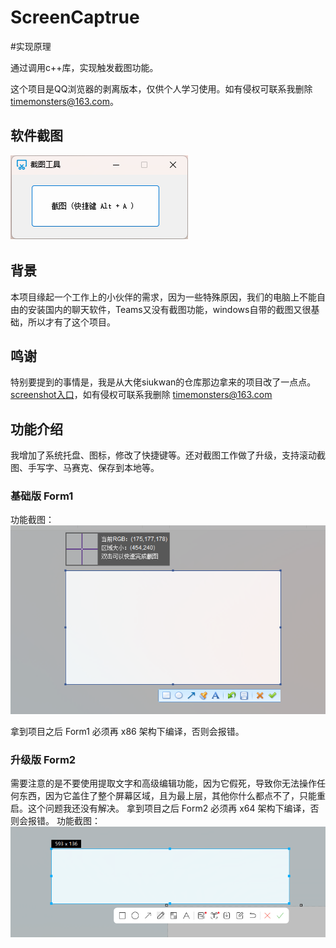 # ScreenCaptrue
#实现原理

通过调用c++库，实现触发截图功能。

这个项目是QQ浏览器的剥离版本，仅供个人学习使用。如有侵权可联系我删除 timemonsters@163.com。

## 软件截图

![主要功能截图](/images/screenshot_main.png)

## 背景

本项目缘起一个工作上的小伙伴的需求，因为一些特殊原因，我们的电脑上不能自由的安装国内的聊天软件，Teams又没有截图功能，windows自带的截图又很基础，所以才有了这个项目。


## 鸣谢
特别要提到的事情是，我是从大佬siukwan的仓库那边拿来的项目改了一点点。[screenshot入口](https://github.com/siukwan/screenshot)，如有侵权可联系我删除 timemonsters@163.com

## 功能介绍


我增加了系统托盘、图标，修改了快捷键等。还对截图工作做了升级，支持滚动截图、手写字、马赛克、保存到本地等。

### 基础版 Form1

功能截图：
![主要功能截图](/images/screenshot_basic.png)

拿到项目之后 Form1 必须再 x86 架构下编译，否则会报错。


### 升级版 Form2
需要注意的是不要使用提取文字和高级编辑功能，因为它假死，导致你无法操作任何东西，因为它盖住了整个屏幕区域，且为最上层，其他你什么都点不了，只能重启。这个问题我还没有解决。
拿到项目之后 Form2 必须再 x64 架构下编译，否则会报错。
功能截图：
![主要功能截图](/images/screenshot_brower_newest.png)




